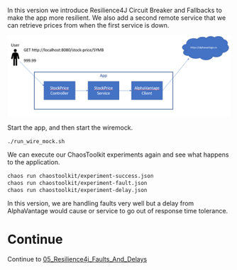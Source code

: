  In this version we introduce Resilience4J Circuit Breaker and Fallbacks to make the app more resilient. We also add a second remote service that we can retrieve prices from when the first service is down.

![branch](branch.png?raw=true)

 Start the app, and then start the wiremock.

```
./run_wire_mock.sh
```

We can execute our ChaosToolkit experiments again and see what happens to the application.

```
chaos run chaostoolkit/experiment-success.json
chaos run chaostoolkit/experiment-fault.json
chaos run chaostoolkit/experiment-delay.json
```

In this version, we are handling faults very well but a delay from AlphaVantage would cause or service to go out of response time tolerance.

# Continue
Continue to [05_Resilience4j_Faults_And_Delays](../../tree/05_Resilience4j_Faults_And_Delays)